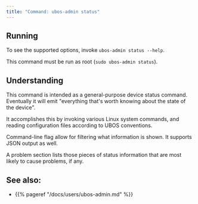 ```yaml
---
title: "Command: ubos-admin status"
---
```


## Running

To see the supported options, invoke ``ubos-admin status --help``.

This command must be run as root (``sudo ubos-admin status``).

## Understanding

This command is intended as a general-purpose device status command. Eventually it
will emit "everything that's worth knowing about the state of the device".

It accomplishes this by invoking various Linux system commands, and reading configuration
files according to UBOS conventions.

Command-line flag allow for filtering what information is shown. It supports
JSON output as well.

A problem section lists those pieces of status information that are most
likely to cause problems, if any.

## See also:

* {{% pageref "/docs/users/ubos-admin.md" %}}
